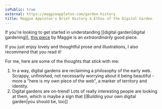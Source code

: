 ```yaml
---
isPublic: true
external: https://maggieappleton.com/garden-history
title: Maggie Appleton's Brief History & Ethos of the Digital Garden
---
```


If you're looking to get started in understanding [[digital garden|digital gardening]], [this piece](https://maggieappleton.com/garden-history) by Maggie is an *extraordinarily* good piece.

If you just enjoy lovely and thoughtful prose _and_ illustrations, I also recommend that you read it!

For me, here are some of the thoughts that stick with me:

1. In a way, digital gardens are reclaiming a philosophy of the early web. Scrappy, unfinished, not necessarily worrying about it being beautiful - more a "here is my own piece of the web", a marker of territory and identity.
2. Digital gardens are on-trend! Lots of really interesting people are looking at them, which is maybe a sign that [[Building your own digital garden|you should be, too]]